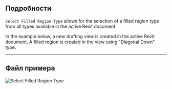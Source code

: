 ## Подробности
`Select Filled Region Type` allows for the selection of a filled region type from all types available in the active Revit document.

In the example below, a new drafting view is created in the active Revit document. A filled region is created in the view using "Diagonal Down" type.

___
## Файл примера

![Select Filled Region Type](./DSRevitNodesUI.FilledRegionTypes_img.jpg)
